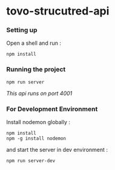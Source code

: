 # tovo-strucutred-api

### Setting up
Open a shell and run :
```
npm install
```
### Running the project

```
npm run server
```
*This api runs on port 4001*

### For Development Environment
Install nodemon globally :

```
npm install
npm -g install nodemon
```
and start the server in dev environment :
```
npm run server-dev
```
